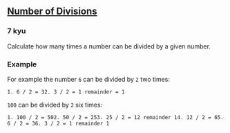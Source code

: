 <h2><a href=https://www.codewars.com/kata/5913152be0b295cf99000001/train/javascript target="_blank">Number of Divisions</a></h2><h3>7 kyu</h3><p>Calculate how many times a number can be divided by a given number.</p><h3 id="example">Example</h3><p>For example the number <code>6</code> can be divided by <code>2</code> two times:</p><pre><code class="language-py">1. 6 / 2 = 32. 3 / 2 = 1 remainder = 1</code></pre><p><code>100</code> can be divided by <code>2</code> six times:</p><pre><code class="language-py">1. 100 / 2 = 502. 50 / 2 = 253. 25 / 2 = 12 remainder 14. 12 / 2 = 65. 6 / 2 = 36. 3 / 2 = 1 remainder 1</code></pre>